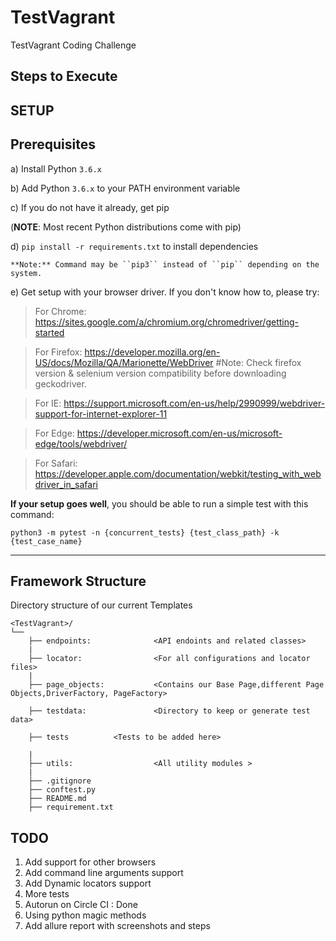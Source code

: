 # TestVagrant
TestVagrant Coding Challenge

Steps to Execute 
---------
SETUP
---------
Prerequisites
-------------

a) Install Python `3.6.x`

b) Add Python `3.6.x` to your PATH environment variable

c) If you do not have it already, get pip

(**NOTE**: Most recent Python distributions come with pip)

d) `pip install -r requirements.txt` to install dependencies
    
    **Note:** Command may be ``pip3`` instead of ``pip`` depending on the system.
e) Get setup with your browser driver. If you don't know how to, please try:

   > For Chrome: https://sites.google.com/a/chromium.org/chromedriver/getting-started

   > For Firefox: https://developer.mozilla.org/en-US/docs/Mozilla/QA/Marionette/WebDriver	#Note: Check firefox version & selenium version compatibility before downloading geckodriver.
   
   > For IE: https://support.microsoft.com/en-us/help/2990999/webdriver-support-for-internet-explorer-11
   
   > For Edge: https://developer.microsoft.com/en-us/microsoft-edge/tools/webdriver/
   
   > For Safari: https://developer.apple.com/documentation/webkit/testing_with_webdriver_in_safari


__If your setup goes well__, you should be able to run a simple test with this command:

`python3 -m pytest -n {concurrent_tests} {test_class_path} -k {test_case_name}`

-------------------
Framework Structure
-------------------
Directory structure of our current Templates

    <TestVagrant>/
    └──    
        ├── endpoints:              <API endoints and related classes>
        |
        ├── locator:                <For all configurations and locator files>
        |   
        ├── page_objects:           <Contains our Base Page,different Page Objects,DriverFactory, PageFactory>
      
        ├── testdata:               <Directory to keep or generate test data>
      
        ├── tests          <Tests to be added here>
    
        |    
        ├── utils:                  <All utility modules >
        |
        ├── .gitignore
        ├── conftest.py
        ├── README.md
        ├── requirement.txt

## TODO
1. Add support for other browsers
2. Add command line arguments support
3. Add Dynamic locators support
4. More tests
5. Autorun on Circle CI : Done
6. Using python magic methods
7. Add allure report with screenshots and steps